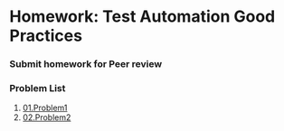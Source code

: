 Homework: Test Automation Good Practices
=====================================

### Submit homework for Peer review

### Problem List

1. [01.Problem1](./01.Problem1)
1. [02.Problem2](./02.Problem2)
